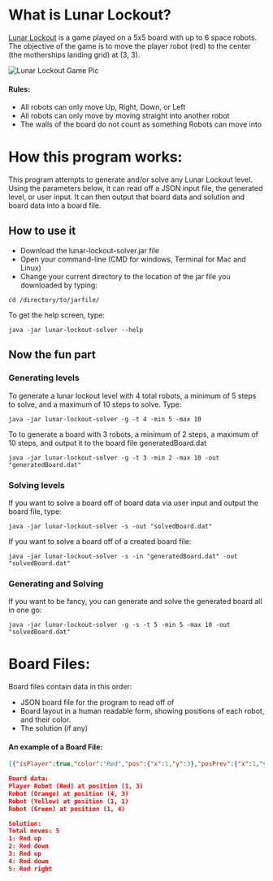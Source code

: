 # What is Lunar Lockout?
[Lunar Lockout](http://www.puzzles.com/products/LunarLockout/LunarLockoutStart.htm "Lunar Lockout's Website") is a game played on a 5x5 board with up to 6 space robots. The objective of the game is to move the player robot (red) to the center (the motherships landing grid) at (3, 3).

![Lunar Lockout Game Pic](http://www.jeffbots.com/lockout1.jpg)

#### Rules:
- All robots can only move Up, Right, Down, or Left
- All robots can only move by moving straight into another robot
- The walls of the board do not count as something Robots can move into

# How this program works:
This program attempts to generate and/or solve any Lunar Lockout level. Using the parameters below, it can read off a JSON input file, the generated level, or user input. It can then output that board data and solution and board data into a board file.

## How to use it
- Download the lunar-lockout-solver.jar file
- Open your command-line (CMD for windows, Terminal for Mac and Linux)
- Change your current directory to the location of the jar file you downloaded by typing:
```
cd /directory/to/jarfile/
```
To get the help screen, type:
```
java -jar lunar-lockout-solver --help
```
## Now the fun part
### Generating levels
To generate a lunar lockout level with 4 total robots, a minimum of 5 steps to solve, and a maximum of 10 steps to solve. Type:
```
java -jar lunar-lockout-solver -g -t 4 -min 5 -max 10
``` 
To to generate a board with 3 robots, a minimum of 2 steps, a maximum of 10 steps, and output it to the board file generatedBoard.dat
```
java -jar lunar-lockout-solver -g -t 3 -min 2 -max 10 -out "generatedBoard.dat"
``` 
### Solving levels
If you want to solve a board off of board data via user input and output the board file, type:
```
java -jar lunar-lockout-solver -s -out "solvedBoard.dat"
```
If you want to solve a board off of a created board file:
```
java -jar lunar-lockout-solver -s -in "generatedBoard.dat" -out "solvedBoard.dat"
```
### Generating and Solving
If you want to be fancy, you can generate and solve the generated board all in one go:
```
java -jar lunar-lockout-solver -g -s -t 5 -min 5 -max 10 -out "solvedBoard.dat"
```


# Board Files:
Board files contain data in this order:
- JSON board file for the program to read off of
- Board layout in a human readable form, showing positions of each robot, and their color.
- The solution (if any)

#### An example of a Board File:
```JSON
[{"isPlayer":true,"color":"Red","pos":{"x":1,"y":3},"posPrev":{"x":1,"y":3}},{"isPlayer":false,"color":"Orange","pos":{"x":4,"y":3},"posPrev":{"x":4,"y":3}},{"isPlayer":false,"color":"Yellow","pos":{"x":1,"y":1},"posPrev":{"x":1,"y":1}},{"isPlayer":false,"color":"Green","pos":{"x":1,"y":4},"posPrev":{"x":1,"y":4}}]

Board data:
Player Robot (Red) at position (1, 3)
Robot (Orange) at position (4, 3)
Robot (Yellow) at position (1, 1)
Robot (Green) at position (1, 4)

Solution:
Total moves: 5
1: Red up
2: Red down
3: Red up
4: Red down
5: Red right
```
